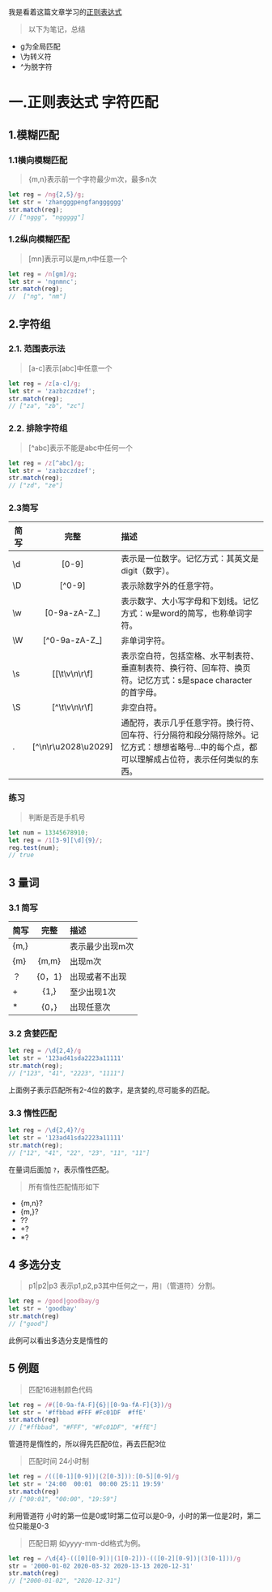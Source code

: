 我是看着这篇文章学习的[正则表达式](https://juejin.im/post/5965943ff265da6c30653879)

> 以下为笔记，总结
* g为全局匹配
* \为转义符
* ^为脱字符
# 一.正则表达式 字符匹配
 ## 1.模糊匹配
 ### 1.1横向模糊匹配
 > {m,n}表示前一个字符最少m次，最多n次
```js 
let reg = /ng{2,5}/g;
let str = 'zhangggpengfangggggg'
str.match(reg);
// ["nggg", "nggggg"]
```
 ### 1.2纵向模糊匹配
 > [mn]表示可以是m,n中任意一个
 ```js
 let reg = /n[gm]/g;
 let str = 'ngnmnc';
 str.match(reg);
//  ["ng", "nm"]
 ```

 ## 2.字符组
 ### 2.1. 范围表示法
> [a-c]表示[abc]中任意一个
```js
let reg = /z[a-c]/g;
let str = 'zazbzczdzef';
str.match(reg);
// ["za", "zb", "zc"]
```
### 2.2. 排除字符组
> [^abc]表示不能是abc中任何一个
```js
let reg = /z[^abc]/g;
let str = 'zazbzczdzef';
str.match(reg);
// ["zd", "ze"]
```

### 2.3简写
| 简写 | 完整 | 描述 |
|--|:--:   |:--|
|\d|[0-9]|表示是一位数字。记忆方式：其英文是digit（数字）。|
|\D|[^0-9]|表示除数字外的任意字符。|
|\w|[0-9a-zA-Z_]|表示数字、大小写字母和下划线。记忆方式：w是word的简写，也称单词字符。|
|\W|[^0-9a-zA-Z_]|非单词字符。|
|\s|[[\t\v\n\r\f]|表示空白符，包括空格、水平制表符、垂直制表符、换行符、回车符、换页符。记忆方式：s是space character的首字母。|
|\S|[^\t\v\n\r\f]|非空白符。|
|.|[^\n\r\u2028\u2029]|通配符，表示几乎任意字符。换行符、回车符、行分隔符和段分隔符除外。记忆方式：想想省略号...中的每个点，都可以理解成占位符，表示任何类似的东西。|

### 练习
> 判断是否是手机号
```js
let num = 13345678910;
let reg = /1[3-9][\d]{9}/;
reg.test(num);
// true
```
## 3 量词
### 3.1 简写
| 简写 | 完整 | 描述 |
|--|:--:   |:--|
|{m,}|  |表示最少出现m次|
|{m}|{m,m}|出现m次|
|？|{0，1}|出现或者不出现|
|+|{1,}|至少出现1次|
|*|{0，}|出现任意次|


### 3.2 贪婪匹配
```js
let reg = /\d{2,4}/g
let str = '123ad41sda2223a11111'
str.match(reg);
// ["123", "41", "2223", "1111"]
```
上面例子表示匹配所有2-4位的数字，是贪婪的,尽可能多的匹配。

### 3.3 惰性匹配
```js
let reg = /\d{2,4}?/g
let str = '123ad41sda2223a11111'
str.match(reg);
// ["12", "41", "22", "23", "11", "11"]
```
在量词后面加 `?`，表示惰性匹配。
> 所有惰性匹配情形如下
* {m,n}?
* {m,}?
* ??
* +?
* *?

## 4 多选分支
> p1|p2|p3 表示p1,p2,p3其中任何之一，用`|`（管道符）分割。
```js
let reg = /good|goodbay/g
let str = 'goodbay'
str.match(reg)
// ["good"]
```
此例可以看出多选分支是惰性的

## 5 例题
> 匹配16进制颜色代码
```js
let reg = /#([0-9a-fA-F]{6}|[0-9a-fA-F]{3})/g
let str = '#ffbbad #FFF #Fc01DF  #ffE'
str.match(reg)
// ["#ffbbad", "#FFF", "#Fc01DF", "#ffE"]
```
管道符是惰性的，所以得先匹配6位，再去匹配3位
> 匹配时间 24小时制
```js
let reg = /(([0-1][0-9])|(2[0-3])):[0-5][0-9]/g
let str = '24:00  00:01  00:00 25:11 19:59'
str.match(reg)
// ["00:01", "00:00", "19:59"]
```
利用管道符 小时的第一位是0或1时第二位可以是0-9，小时的第一位是2时，第二位只能是0-3
> 匹配日期 如yyyy-mm-dd格式为例。
```js
let reg = /\d{4}-(([0][0-9])|(1[0-2]))-(([0-2][0-9])|(3[0-1]))/g
str = '2000-01-02 2020-03-32 2020-13-13 2020-12-31'
str.match(reg)
// ["2000-01-02", "2020-12-31"]

```
